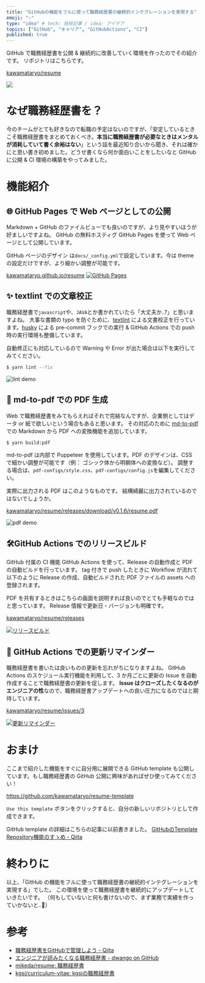 ```yaml
---
title: "GitHubの機能をフルに使って職務経歴書の継続的インテグレーションを実現する"
emoji: "💡"
type: "idea" # tech: 技術記事 / idea: アイデア
topics: ["GitHub", "キャリア", "GitHubActions", "CI"]
published: true
---
```


GitHub で職務経歴書を公開 & 継続的に改善していく環境を作ったのでその紹介です。
リポジトリはこちらです。

[kawamataryo/resume](https://github.com/kawamataryo/resume)

[![](https://storage.googleapis.com/zenn-user-upload/xiptxzi39xkarufwodq3r3zp1vv2)](https://github.com/kawamataryo/resume)


# なぜ職務経歴書を？

今のチームがとても好きなので転職の予定はないのですが、「安定しているときこそ職務経歴書をまとめておくべき。**本当に職務経歴書が必要なときはメンタルが消耗していて書く余裕はない**」という話を最近知り合いから聞き、それは確かにと思い書き初めました。どうせ書くなら何か面白いことをしたいなと GitHub に公開 & CI 環境の構築をやってみました。

# 機能紹介

## 🌐 GitHub Pages で Web ページとしての公開

Markdown + GitHub のファイルビューでも良いのですが、より見やすいほうが好ましいですよね。
GitHub の無料ホスティグ GitHub Pages を使って Web ページとして公開しています。

GitHub ページのデザイン は`docs/_config.yml`で設定しています。今は theme の設定だけですが、より細かい調整が可能です。

[kawamataryo.github.io/resume](https://github.com/kawamataryo/resume)
[![GitHub Pages](https://storage.googleapis.com/zenn-user-upload/0sarbt933462xyrt0h6iokjk0ecd)](https://kawamataryo.github.io/resume/)

## ✨ textlint での文章校正

職務経歴書で`javascript`や、`JAVA`とか書かれていたら「大丈夫か..?」と思いますよね。
大事な書類の typo を防ぐために、[textlint](https://github.com/textlint/textlint) による文書校正を行っています。[husky](https://github.com/typicode/husky) による pre-commit フックでの実行 & GitHub Actions での push 時の実行環境も整備しています。

自動修正にも対応しているので Warning や Error が出た場合は以下を実行してみてください。

```bash
$ yarn lint --fix
```
![lint demo](https://storage.googleapis.com/zenn-user-upload/y3g6sw31tsg0qzrz5555drvd9ijo)


## 📝 md-to-pdf での PDF 生成

Web で職務経歴書をみてもらえればそれで完結なんですが、企業側としてはデータ or 紙で欲しいという場合もあると思います。
その対応のために [md-to-pdf](https://github.com/simonhaenisch/md-to-pdf#readme) での Markdown から PDF への変換機能を追加しています。

```bash
$ yarn build:pdf
```

md-to-pdf は内部で Puppeteer を使用しています。PDF のデザインは、CSS で細かい調整が可能です（例： ゴシック体から明朝体への変換など）。
調整する場合は、`pdf-configs/style.css`、`pdf-configs/config.js`を編集してください。

実際に出力される PDF はこのようなものです。
結構綺麗に出力されているのではないでしょうか。

[kawamataryo/resume/releases/download/v0.1.6/resume.pdf](https://github.com/kawamataryo/resume/releases/download/v0.1.6/resume.pdf)

![pdf demo](https://storage.googleapis.com/zenn-user-upload/91bnxughl3crx11s0is0bqleev85)

## 🛠GitHub Actions でのリリースビルド

GitHub 付属の CI 機能 GitHub Actions を使って、Release の自動作成と PDF の自動ビルドを行っています。
tag 付きで push したときに Workflow が流れて以下のように Release の作成、自動ビルドされた PDF ファイルの assets への登録されます。

PDF を共有するときはこちらの画面を説明すれば良いのでとても手軽なのではと思っています。
Release 情報で更新日・バージョンも明確です。

[kawamataryo/resume/releases](https://github.com/kawamataryo/resume/releases)

[![リリースビルド](https://storage.googleapis.com/zenn-user-upload/ny8mxz7jtkl4wofp7k36euin05ku)](https://github.com/kawamataryo/resume/releases)



## 📅 GitHub Actions での更新リマインダー

職務経歴書を書いたは良いものの更新を忘れがちになりますよね。
GitHub Actions のスケジュール実行機能を利用して、3 か月ごとに更新の Issue を自動作成することで職務経歴書の更新を促します。
**Issue はクローズしたくなるのがエンジニアの性**なので、職務経歴書アップデートへの良い圧力になるのではと期待しています。

[kawamataryo/resume/issues/3](https://github.com/kawamataryo/resume/issues/3)

[![更新リマインダー](https://storage.googleapis.com/zenn-user-upload/d2rrbsbd17lulicht97e5iwcnfcs)](https://github.com/kawamataryo/resume/issues/3)

# おまけ

ここまで紹介した機能をすぐに自分用に展開できる GitHub template も公開しています。もし職務経歴書の GitHub 公開に興味があればぜひ使ってみてください！

https://github.com/kawamataryo/resume-template

`Use this template` ボタンをクリックすると、自分の新しいリポジトリとして作成できます。

GitHub template の詳細はこちらの記事に以前書きました。
[GitHubのTemplate Repository機能のすゝめ - Qiita](https://qiita.com/ryo2132/items/08f0561804c798012146)

# 終わりに

以上、「GitHub の機能をフルに使って職務経歴書の継続的インテグレーションを実現する」でした。
この環境を使って職務経歴書を継続的にアップデートしていきたいです。
（何もしていないと何も書けないので、まず業務で実績を作っていかないと..💪）


# 参考

- [職務経歴書をGitHubで管理しよう - Qiita](https://qiita.com/okohs/items/abcad0b4aefa585bc50b)
- [エンジニアが読みたくなる職務経歴書 - dwango on GitHub](https://dwango.github.io/articles/engineers-resume/)
- [mikeda/resume: 職務経歴書](https://github.com/mikeda/resume)
- [kgsi/curriculum-vitae: kgsiの職務経歴書](https://github.com/kgsi/curriculum-vitae)